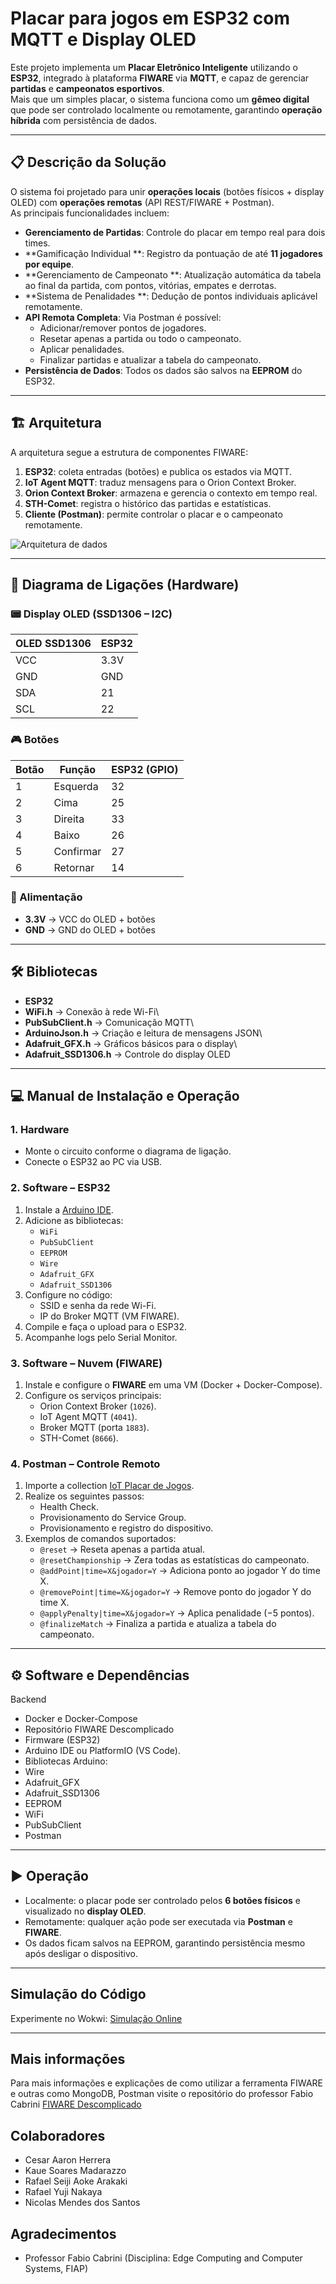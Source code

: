# Placar para jogos em ESP32 com MQTT e Display OLED

Este projeto implementa um **Placar Eletrônico Inteligente** utilizando o **ESP32**, integrado à plataforma **FIWARE** via **MQTT**, e capaz de gerenciar **partidas** e **campeonatos esportivos**.  
Mais que um simples placar, o sistema funciona como um **gêmeo digital** que pode ser controlado localmente ou remotamente, garantindo **operação híbrida** com persistência de dados.

---

## 📋 Descrição da Solução

O sistema foi projetado para unir **operações locais** (botões físicos + display OLED) com **operações remotas** (API REST/FIWARE + Postman).  
As principais funcionalidades incluem:

- **Gerenciamento de Partidas**: Controle do placar em tempo real para dois times.
- **Gamificação Individual **: Registro da pontuação de até **11 jogadores por equipe**.
- **Gerenciamento de Campeonato **: Atualização automática da tabela ao final da partida, com pontos, vitórias, empates e derrotas.
- **Sistema de Penalidades **: Dedução de pontos individuais aplicável remotamente.
- **API Remota Completa**: Via Postman é possível:
  - Adicionar/remover pontos de jogadores.
  - Resetar apenas a partida ou todo o campeonato.
  - Aplicar penalidades.
  - Finalizar partidas e atualizar a tabela do campeonato.
- **Persistência de Dados**: Todos os dados são salvos na **EEPROM** do ESP32.

---
## 🏗️ Arquitetura

A arquitetura segue a estrutura de componentes FIWARE:

1. **ESP32**: coleta entradas (botões) e publica os estados via MQTT.
2. **IoT Agent MQTT**: traduz mensagens para o Orion Context Broker.
3. **Orion Context Broker**: armazena e gerencia o contexto em tempo real.
4. **STH-Comet**: registra o histórico das partidas e estatísticas.
5. **Cliente (Postman)**: permite controlar o placar e o campeonato remotamente.

![Arquitetura de dados](https://github.com/404-Foundnt/IoT-Passa-a-Bola/blob/main/Modelo%20de%20arquitetura%20de%20dados/Arquitetura.png)

---

## 🔌 Diagrama de Ligações (Hardware)

### 📟 Display OLED (SSD1306 – I2C)

| OLED SSD1306 | ESP32 |
|--------------|-------|
| VCC          | 3.3V  |
| GND          | GND   |
| SDA          | 21    |
| SCL          | 22    |

### 🎮 Botões

| Botão      | Função       | ESP32 (GPIO) |
|------------|-------------|---------------|
| 1          | Esquerda    | 32            |
| 2          | Cima        | 25            |
| 3          | Direita     | 33            |
| 4          | Baixo       | 26            |
| 5          | Confirmar   | 27            |
| 6          | Retornar    | 14            |

### 🔋 Alimentação

- **3.3V** → VCC do OLED + botões  
- **GND** → GND do OLED + botões  

---

## 🛠️ Bibliotecas

-   **ESP32**
-   **WiFi.h** → Conexão à rede Wi-Fi\
-   **PubSubClient.h** → Comunicação MQTT\
-   **ArduinoJson.h** → Criação e leitura de mensagens JSON\
-   **Adafruit_GFX.h** → Gráficos básicos para o display\
-   **Adafruit_SSD1306.h** → Controle do display OLED

---

## 💻 Manual de Instalação e Operação

### 1. Hardware
- Monte o circuito conforme o diagrama de ligação.
- Conecte o ESP32 ao PC via USB.

### 2. Software – ESP32
1. Instale a [Arduino IDE](https://www.arduino.cc/en/software).
2. Adicione as bibliotecas:
   - `WiFi`
   - `PubSubClient`
   - `EEPROM`
   - `Wire`
   - `Adafruit_GFX`
   - `Adafruit_SSD1306`
3. Configure no código:
   - SSID e senha da rede Wi-Fi.
   - IP do Broker MQTT (VM FIWARE).
4. Compile e faça o upload para o ESP32.
5. Acompanhe logs pelo Serial Monitor.

### 3. Software – Nuvem (FIWARE)
1. Instale e configure o **FIWARE** em uma VM (Docker + Docker-Compose).
2. Configure os serviços principais:
   - Orion Context Broker (`1026`).
   - IoT Agent MQTT (`4041`).
   - Broker MQTT (porta `1883`).
   - STH-Comet (`8666`).
   
### 4. Postman – Controle Remoto
1. Importe a collection [IoT Placar de Jogos](https://github.com/404-Foundnt/IoT-Passa-a-Bola/blob/main/IoT%20Placar%20de%20Partidas.postman_collection.json).
2. Realize os seguintes passos:
   - Health Check.
   - Provisionamento do Service Group.
   - Provisionamento e registro do dispositivo.
3. Exemplos de comandos suportados:
   - `@reset` → Reseta apenas a partida atual.
   - `@resetChampionship` → Zera todas as estatísticas do campeonato.
   - `@addPoint|time=X&jogador=Y` → Adiciona ponto ao jogador Y do time X.
   - `@removePoint|time=X&jogador=Y` → Remove ponto do jogador Y do time X.
   - `@applyPenalty|time=X&jogador=Y` → Aplica penalidade (−5 pontos).
   - `@finalizeMatch` → Finaliza a partida e atualiza a tabela do campeonato.

---

## ⚙️ Software e Dependências

Backend

- Docker e Docker-Compose
- Repositório FIWARE Descomplicado
- Firmware (ESP32)
- Arduino IDE ou PlatformIO (VS Code).
- Bibliotecas Arduino:
- Wire
- Adafruit_GFX
- Adafruit_SSD1306
- EEPROM
- WiFi
- PubSubClient
- Postman

---

## ▶️ Operação

- Localmente: o placar pode ser controlado pelos **6 botões físicos** e visualizado no **display OLED**.  
- Remotamente: qualquer ação pode ser executada via **Postman** e **FIWARE**.  
- Os dados ficam salvos na EEPROM, garantindo persistência mesmo após desligar o dispositivo.

---

## Simulação do Código

Experimente no Wokwi: [Simulação Online](https://wokwi.com/projects/443531360703919105)

---

## Mais informações 
Para mais informações e explicações de como utilizar a ferramenta FIWARE e outras como MongoDB, Postman visite o repositório do professor Fabio Cabrini [FIWARE Descomplicado](https://github.com/fabiocabrini/fiware)

## Colaboradores

- Cesar Aaron Herrera
- Kaue Soares Madarazzo
- Rafael Seiji Aoke Arakaki
- Rafael Yuji Nakaya
- Nicolas Mendes dos Santos

## Agradecimentos

- Professor Fabio Cabrini (Disciplina: Edge Computing and Computer Systems, FIAP)
  
